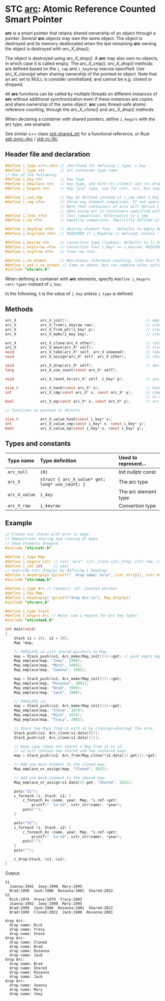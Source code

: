 # STC [arc](../include/stc/arc.h): Atomic Reference Counted Smart Pointer

**arc** is a smart pointer that retains shared ownership of an object through a pointer.
Several **arc** objects may own the same object. The object is destroyed and its memory
deallocated when the last remaining **arc** owning the object is destroyed with *arc_X_drop()*;

The object is destroyed using *arc_X_drop()*. A **arc** may also own no objects, in which
case it is called empty. The *arc_X_cmp()*, *arc_X_drop()* methods are defined based on
the `i_cmp` and `i_keydrop` macros specified. Use *arc_X_clone(p)* when sharing ownership of
the pointed-to object. Note that an arc set to NULL is consider uninitialized, and
cannot be e.g. cloned or dropped.

All **arc** functions can be called by multiple threads on different instances of **arc** without
additional synchronization even if these instances are copies and share ownership of the same object.
**arc** uses thread-safe atomic reference counting, through the *arc_X_clone()* and *arc_X_drop()* methods.

When declaring a container with shared pointers, define `i_keypro` with the arc type, see example.

See similar c++ class [std::shared_ptr](https://en.cppreference.com/w/cpp/memory/shared_ptr) for a functional reference, or Rust [std::sync::Arc](https://doc.rust-lang.org/std/sync/struct.Arc.html) / [std::rc::Rc](https://doc.rust-lang.org/std/rc/struct.Rc.html).

## Header file and declaration

```c
#define i_type <ct>,<kt> // shorthand for defining i_type, i_key
#define i_type <t>       // arc container type name
// One of the following:
#define i_key <t>        // key type
#define i_keyclass <t>   // key type, and bind <t>_clone() and <t>_drop() function names
#define i_keypro <t>     // key "pro" type, use for cstr, arc, box types

#define i_use_cmp        // may be defined instead of i_cmp when i_key is an integral/native-type.
#define i_cmp <fn>       // three-way element comparison. If not specified, pointer comparison is used.
                         // Note that containers of arcs will derive i_cmp from the i_key type
                         // when using arc in containers specified with i_keypro <arc-type>.
#define i_less <fn>      // less comparison. Alternative to i_cmp
#define i_eq <fn>        // equality comparison. Implicitly defined with i_cmp, but not i_less.

#define i_keydrop <fn>   // destroy element func - defaults to empty destruct
#define i_keyclone <fn>  // REQUIRED if i_keydrop is defined, unless 'i_opt c_no_clone' is defined.

#define i_keyraw <t>     // convertion type (lookup): defaults to {i_key}
#define i_keytoraw <fn>  // convertion func i_key* => i_keyraw: REQUIRED IF i_keyraw defined.
#define i_keyfrom <fn>   // from-raw func.

#define i_no_atomic      // Non-atomic reference counting, like Rust Rc.
#define i_opt c_no_atomic // Same as above, but can combine other options on one line with |.
#include "stc/arc.h"
```
When defining a container with **arc** elements, specify `#define i_keypro <arc-type>` instead of `i_key`.

In the following, `X` is the value of `i_key` unless `i_type` is defined.

## Methods
```c
arc_X           arc_X_init();                                   // empty shared pointer
arc_X           arc_X_from(i_keyraw raw);                       // create an arc from raw type (available if i_keyraw defined by user).
arc_X           arc_X_from_ptr(i_key* p);                       // create an arc from raw pointer. Takes ownership of p.
arc_X           arc_X_make(i_key key);                          // create an arc from constructed key object. Faster than from_ptr().

arc_X           arc_X_clone(arc_X other);                       // return other with increased use count
arc_X           arc_X_move(arc_X* self);                        // transfer ownership to receiver; self becomes NULL
void            arc_X_take(arc_X* self, arc_X unowned);         // take ownership of unowned.
void            arc_X_assign(arc_X* self, arc_X other);         // shared assign (increases use count)

void            arc_X_drop(arc_X* self);                        // destruct (decrease use count, free at 0)
long            arc_X_use_count(const arc_X* self);

void            arc_X_reset_to(arc_X* self, i_key* p);          // assign new arc from ptr. Takes ownership of p.

size_t          arc_X_hash(const arc_X* x);                     // hash value
int             arc_X_cmp(const arc_X* x, const arc_X* y);      // compares pointer addresses if no `i_cmp` is specified
                                                                // is defined. Otherwise uses 'i_cmp' or default cmp.
bool            arc_X_eq(const arc_X* x, const arc_X* y);       // arc_X_cmp() == 0

// functions on pointed to objects.

size_t          arc_X_value_hash(const i_key* x);
int             arc_X_value_cmp(const i_key* x, const i_key* y);
bool            arc_X_value_eq(const i_key* x, const i_key* y);
```

## Types and constants

| Type name        | Type definition                                   | Used to represent...   |
|:-----------------|:--------------------------------------------------|:-----------------------|
| `arc_null`       | `{0}`                                             | Init nullptr const     |
| `arc_X`          | `struct { arc_X_value* get; long* use_count; }`   | The arc type          |
| `arc_X_value`    | `i_key`                                           | The arc element type  |
| `arc_X_raw`      | `i_keyraw`                                        | Convertion type        |

## Example

```c
// Create two stacks with arcs to maps.
// Demonstrate sharing and cloning of maps.
// Show elements dropped.
#include "stc/cstr.h"

#define i_type Map
#define i_keypro cstr // cstr "pro": cstr_clone cstr_drop, cstr_cmp, cstr_from, cstr_toraw, ....
#define i_val int     // year
// override cstr_drop(p) by defining i_keydrop:
#define i_keydrop(p) (printf("  drop name: %s\n", cstr_str(p)), cstr_drop(p))
#include "stc/smap.h"

#define i_type Arc // (atomic) ref. counted pointer
#define i_key Map
#define i_keydrop(p) (printf("drop Arc:\n"), Map_drop(p))
#include "stc/arc.h"

#define i_type Stack
#define i_keypro Arc // Note: use i_keypro for arc key types
#include "stc/stack.h"

int main(void)
{
    Stack s1 = {0}, s2 = {0};
    Map *map;

    // POPULATE s1 with shared pointers to Map:
    map = Stack_push(&s1, Arc_make(Map_init()))->get; // push empty map to s1.
    Map_emplace(map, "Joey", 1990);
    Map_emplace(map, "Mary", 1995);
    Map_emplace(map, "Joanna", 1992);

    map = Stack_push(&s1, Arc_make(Map_init()))->get;
    Map_emplace(map, "Rosanna", 2001);
    Map_emplace(map, "Brad", 1999);
    Map_emplace(map, "Jack", 1980);

    // POPULATE s2:
    map = Stack_push(&s2, Arc_make(Map_init()))->get;
    Map_emplace(map, "Steve", 1979);
    Map_emplace(map, "Rick", 1974);
    Map_emplace(map, "Tracy", 2003);

    // Share two Maps from s1 with s2 by cloning(=sharing) the arcs:
    Stack_push(&s2, Arc_clone(s1.data[0]));
    Stack_push(&s2, Arc_clone(s1.data[1]));

    // Deep-copy (does not share) a Map from s1 to s2.
    // s2 will contain two shared and two unshared maps.
    map = Stack_push(&s2, Arc_from(Map_clone(*s1.data[1].get)))->get;

    // Add one more element to the cloned map:
    Map_emplace_or_assign(map, "Cloned", 2022);

    // Add one more element to the shared map:
    Map_emplace_or_assign(s1.data[1].get, "Shared", 2022);

    puts("S1");
    c_foreach (i, Stack, s1) {
        c_foreach_kv (name, year, Map, *i.ref->get)
            printf("  %s:%d", cstr_str(name), *year);
        puts("");
    }

    puts("S2");
    c_foreach (i, Stack, s2) {
        c_foreach_kv (name, year, Map, *i.ref->get)
            printf("  %s:%d", cstr_str(name), *year);
        puts("");
    }
    puts("");

    c_drop(Stack, &s1, &s2);
}
```
Output:
```
S1
  Joanna:1992  Joey:1990  Mary:1995
  Brad:1999  Jack:1980  Rosanna:2001  Shared:2022
S2
  Rick:1974  Steve:1979  Tracy:2003
  Joanna:1992  Joey:1990  Mary:1995
  Brad:1999  Jack:1980  Rosanna:2001  Shared:2022
  Brad:1999  Cloned:2022  Jack:1980  Rosanna:2001

drop Arc:
  drop name: Rick
  drop name: Tracy
  drop name: Steve
drop Arc:
  drop name: Cloned
  drop name: Brad
  drop name: Rosanna
  drop name: Jack
drop Arc:
  drop name: Brad
  drop name: Shared
  drop name: Rosanna
  drop name: Jack
drop Arc:
  drop name: Joanna
  drop name: Mary
  drop name: Joey
```
